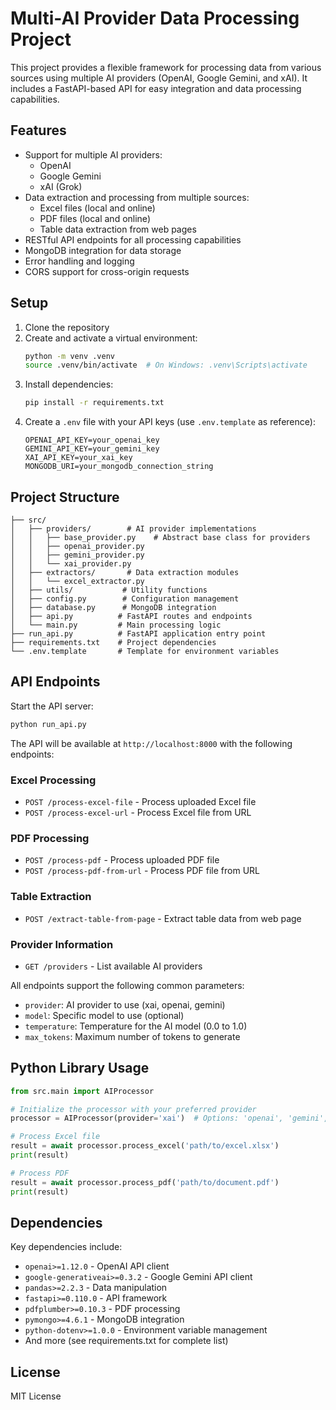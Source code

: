 # Multi-AI Provider Data Processing Project

This project provides a flexible framework for processing data from various sources using multiple AI providers (OpenAI, Google Gemini, and xAI). It includes a FastAPI-based API for easy integration and data processing capabilities.

## Features

- Support for multiple AI providers:
    - OpenAI
    - Google Gemini
    - xAI (Grok)
- Data extraction and processing from multiple sources:
    - Excel files (local and online)
    - PDF files (local and online)
    - Table data extraction from web pages
- RESTful API endpoints for all processing capabilities
- MongoDB integration for data storage
- Error handling and logging
- CORS support for cross-origin requests

## Setup

1. Clone the repository
2. Create and activate a virtual environment:
   ```bash
   python -m venv .venv
   source .venv/bin/activate  # On Windows: .venv\Scripts\activate
   ```
3. Install dependencies:
   ```bash
   pip install -r requirements.txt
   ```
4. Create a `.env` file with your API keys (use `.env.template` as reference):
   ```
   OPENAI_API_KEY=your_openai_key
   GEMINI_API_KEY=your_gemini_key
   XAI_API_KEY=your_xai_key
   MONGODB_URI=your_mongodb_connection_string
   ```

## Project Structure

```
├── src/
│   ├── providers/        # AI provider implementations
│   │   ├── base_provider.py    # Abstract base class for providers
│   │   ├── openai_provider.py
│   │   ├── gemini_provider.py
│   │   └── xai_provider.py
│   ├── extractors/       # Data extraction modules
│   │   └── excel_extractor.py
│   ├── utils/           # Utility functions
│   ├── config.py        # Configuration management
│   ├── database.py      # MongoDB integration
│   ├── api.py          # FastAPI routes and endpoints
│   └── main.py         # Main processing logic
├── run_api.py          # FastAPI application entry point
├── requirements.txt    # Project dependencies
└── .env.template       # Template for environment variables
```

## API Endpoints

Start the API server:
```bash
python run_api.py
```

The API will be available at `http://localhost:8000` with the following endpoints:

### Excel Processing
- `POST /process-excel-file` - Process uploaded Excel file
- `POST /process-excel-url` - Process Excel file from URL

### PDF Processing
- `POST /process-pdf` - Process uploaded PDF file
- `POST /process-pdf-from-url` - Process PDF file from URL

### Table Extraction
- `POST /extract-table-from-page` - Extract table data from web page

### Provider Information
- `GET /providers` - List available AI providers

All endpoints support the following common parameters:
- `provider`: AI provider to use (xai, openai, gemini)
- `model`: Specific model to use (optional)
- `temperature`: Temperature for the AI model (0.0 to 1.0)
- `max_tokens`: Maximum number of tokens to generate

## Python Library Usage

```python
from src.main import AIProcessor

# Initialize the processor with your preferred provider
processor = AIProcessor(provider='xai')  # Options: 'openai', 'gemini', 'xai'

# Process Excel file
result = await processor.process_excel('path/to/excel.xlsx')
print(result)

# Process PDF
result = await processor.process_pdf('path/to/document.pdf')
print(result)
```

## Dependencies

Key dependencies include:
- `openai>=1.12.0` - OpenAI API client
- `google-generativeai>=0.3.2` - Google Gemini API client
- `pandas>=2.2.3` - Data manipulation
- `fastapi>=0.110.0` - API framework
- `pdfplumber>=0.10.3` - PDF processing
- `pymongo>=4.6.1` - MongoDB integration
- `python-dotenv>=1.0.0` - Environment variable management
- And more (see requirements.txt for complete list)

## License

MIT License 